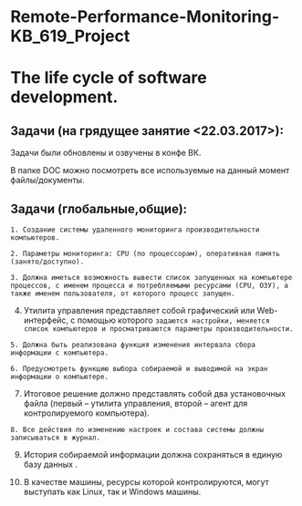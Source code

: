 # Remote-Performance-Monitoring-KB_619_Project

The life cycle of software development.
=======================================

Задачи (на грядущее занятие <22.03.2017>):
---------

Задачи были обновлены и озвучены в конфе ВК.

В папке DOC можно посмотреть все используемые на данный момент файлы/документы.


Задачи (глобальные,общие):
---------

`1. Создание системы удаленного мониторинга производительности компьютеров. `

`2. Параметры мониторинга: CPU (по процессорам), оперативная память (занято/доступно).`

`3. Должна иметься возможность вывести список запущенных на компьютере процессов, с именем процесса и потребляемыми ресурсами (CPU, ОЗУ), а также именем пользователя, от которого процесс запущен. `

4. Утилита управления представляет собой  графический или Web-интерфейс, с помощью которого `задаются настройки, меняется список компьютеров и просматриваются параметры производительности. `

`5. Должна быть реализована функция изменения интервала сбора информации с компьютера.`

`6. Предусмотреть функцию выбора собираемой и выводимой на экран информации о компьютере.` 

7. Итоговое решение должно представлять собой два установочных файла (первый – утилита управления, второй – агент для контролируемого компьютера). 

`8. Все действия по изменению настроек и состава системы должны записываться в журнал. `

9. История собираемой информации должна сохраняться в единую базу данных . 

10. В качестве машины, ресурсы которой контролируются, могут выступать как Linux, так и Windows машины. 

